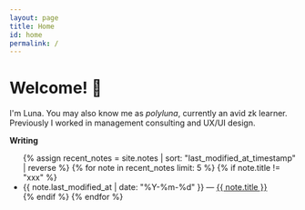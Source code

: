 ```yaml
---
layout: page
title: Home
id: home
permalink: /
---
```


# Welcome! 🌱

I'm Luna. You may also know me as _polyluna_, currently an avid zk learner.
Previously I worked in management consulting and UX/UI design. 

<strong>Writing</strong>

<ul>
  {% assign recent_notes = site.notes | sort: "last_modified_at_timestamp" | reverse %}
  {% for note in recent_notes limit: 5 %}
    {% if note.title != "xxx" %}
      <li>
        {{ note.last_modified_at | date: "%Y-%m-%d" }} — <a class="internal-link" href="{{ site.baseurl }}{{ note.url }}">{{ note.title }}</a>
      </li>
    {% endif %}
  {% endfor %}
</ul>

<style>
  .wrapper {
    max-width: 46em;
  }
</style>
